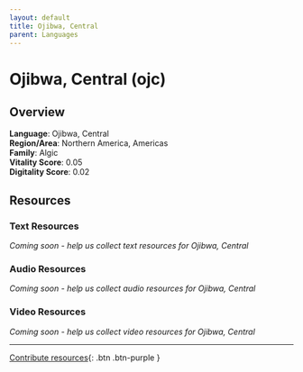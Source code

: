 ```yaml
---
layout: default
title: Ojibwa, Central
parent: Languages
---
```


# Ojibwa, Central (ojc)

## Overview

**Language**: Ojibwa, Central  
**Region/Area**: Northern America, Americas  
**Family**: Algic  
**Vitality Score**: 0.05  
**Digitality Score**: 0.02  

## Resources

### Text Resources
*Coming soon - help us collect text resources for Ojibwa, Central*

### Audio Resources
*Coming soon - help us collect audio resources for Ojibwa, Central*

### Video Resources
*Coming soon - help us collect video resources for Ojibwa, Central*

---

[Contribute resources](https://fairtrain.github.io/){: .btn .btn-purple }
